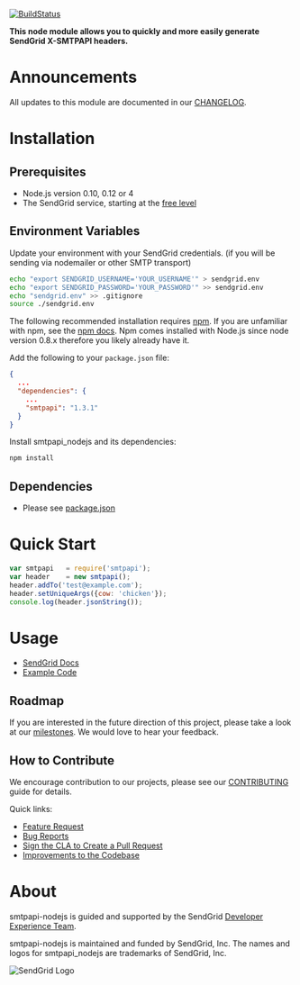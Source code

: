[![BuildStatus](https://travis-ci.org/sendgrid/smtpapi-nodejs.png?branch=master)](https://travis-ci.org/sendgrid/smtpapi-nodejs)

**This node module allows you to quickly and more easily generate SendGrid X-SMTPAPI headers.**

# Announcements

All updates to this module are documented in our [CHANGELOG](https://github.com/sendgrid/smtpapi-nodejs/blob/master/CHANGELOG.md).

# Installation

## Prerequisites

- Node.js version 0.10, 0.12 or 4
- The SendGrid service, starting at the [free level](https://sendgrid.com/free?source=smtpapi-nodejs)

## Environment Variables

Update your environment with your SendGrid credentials. (if you will be sending via nodemailer or other SMTP transport)

```bash
echo "export SENDGRID_USERNAME='YOUR_USERNAME'" > sendgrid.env
echo "export SENDGRID_PASSWORD='YOUR_PASSWORD'" >> sendgrid.env
echo "sendgrid.env" >> .gitignore
source ./sendgrid.env
```

The following recommended installation requires [npm](https://npmjs.org/). If you are unfamiliar with npm, see the [npm docs](https://npmjs.org/doc/). Npm comes installed with Node.js since node version 0.8.x therefore you likely already have it.

Add the following to your `package.json` file:

```json
{
  ...
  "dependencies": {
    ...
    "smtpapi": "1.3.1"
  }
}
```

Install smtpapi_nodejs and its dependencies:

```bash
npm install
```

## Dependencies

- Please see [package.json](https://github.com/sendgrid/smtpapi_nodejs/blob/master/package.json)

# Quick Start

```javascript
var smtpapi   = require('smtpapi');
var header    = new smtpapi();
header.addTo('test@example.com');
header.setUniqueArgs({cow: 'chicken'});
console.log(header.jsonString());
```

# Usage

- [SendGrid Docs](https://sendgrid.com/docs/API_Reference/SMTP_API/index.html)
- [Example Code](https://github.com/sendgrid/smtpapi_nodejs/blob/master/examples)

## Roadmap

If you are interested in the future direction of this project, please take a look at our [milestones](https://github.com/sendgrid/smtpapi_nodejs/milestones). We would love to hear your feedback.

## How to Contribute

We encourage contribution to our projects, please see our [CONTRIBUTING](https://github.com/sendgrid/smtpapi_nodejs/blob/master/CONTRIBUTING.md) guide for details.

Quick links:

- [Feature Request](https://github.com/sendgrid/smtpapi_nodejs/blob/master/CONTRIBUTING.md#feature_request)
- [Bug Reports](https://github.com/sendgrid/smtpapi_nodejs/blob/master/CONTRIBUTING.md#submit_a_bug_report)
- [Sign the CLA to Create a Pull Request](https://github.com/sendgrid/smtpapi_nodejs/blob/master/CONTRIBUTING.md#cla)
- [Improvements to the Codebase](https://github.com/sendgrid/smtpapi_nodejs/blob/master/CONTRIBUTING.md#improvements_to_the_codebase)

# About

smtpapi-nodejs is guided and supported by the SendGrid [Developer Experience Team](mailto:dx@sendgrid.com).

smtpapi-nodejs is maintained and funded by SendGrid, Inc. The names and logos for smtpapi_nodejs are trademarks of SendGrid, Inc.

![SendGrid Logo](https://uiux.s3.amazonaws.com/2016_logos/email_logo%402x.png)
